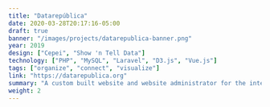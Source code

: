 ```yaml
---
title: "Datarepública"
date: 2020-03-28T20:17:16-05:00
draft: true
banner: "/images/projects/datarepublica-banner.png"
year: 2019
design: ["Cepei", "Show 'n Tell Data"]
technology: ["PHP", "MySQL", "Laravel", "D3.js", "Vue.js"]
tags: ["organize", "connect", "visualize"]
link: "https://datarepublica.org"
summary: "A custom built website and website administrator for the interactive visualization of open SDG (Sustainable Development Goals) datasets available for Colombia, Mexico and Costa Rica"
weight: 2
---
```


